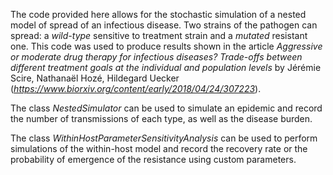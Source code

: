 The code provided here allows for the stochastic simulation of a nested model of spread of an infectious disease. Two strains of the pathogen can spread: a _wild-type_ sensitive to treatment strain and a _mutated_ resistant one. This code was used to produce results shown in the article 
_Aggressive or moderate drug therapy for infectious diseases? Trade-offs between different treatment goals at the individual and population levels_ by Jérémie Scire, Nathanaël Hozé, Hildegard Uecker (_https://www.biorxiv.org/content/early/2018/04/24/307223_).

The class _NestedSimulator_ can be used to simulate an epidemic and record the number of transmissions of each type, as well as the disease burden.

The class _WithinHostParameterSensitivityAnalysis_ can be used to perform simulations of the within-host model and record the recovery rate or the probability of emergence of the resistance using custom parameters.
